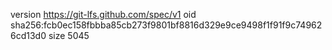 version https://git-lfs.github.com/spec/v1
oid sha256:fcb0ec158fbbba85cb273f9801bf8816d329e9ce9498f1f91f9c749626cd13d0
size 5045

